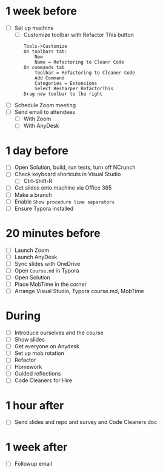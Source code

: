 # 1 week before

- [ ] Set up machine
	- [ ] Customize toolbar with Refactor This button
		```
		Tools->Customize
		On toolbars tab:
			New
			Name = Refactoring to Cleanr Code
		On commands tab
			Toolbar = Refactoring to Cleaner Code
			Add Command
			Categories = Extensions
			Select Resharper_RefactorThis
		Drag new toolbar to the right
		```
- [ ] Schedule Zoom meeting
- [ ] Send email to attendees
  - [ ] With Zoom
  - [ ] With AnyDesk

# 1 day before

- [ ] Open Solution, build, run tests, turn off NCrunch
- [ ] Check keyboard shortcuts in Visual Studio
    - [ ] Ctrl-Shift-R
- [ ] Get slides onto machine via Office 365
- [ ] Make a branch
- [ ] Enable `Show procedure line separators`
- [ ] Ensure Typora installed

# 20 minutes before

- [ ] Launch Zoom
- [ ] Launch AnyDesk
- [ ] Sync slides with OneDrive
- [ ] Open `Course.md` in Typora
- [ ] Open Solution
- [ ] Place MobTime in the corner
- [ ] Arrange Visual Studio, Typora course.md, MobTime

# During

- [ ] Introduce ourselves and the course
- [ ] Show slides
- [ ] Get everyone on Anydesk
- [ ] Set up mob rotation
- [ ] Refactor
- [ ] Homework
- [ ] Guided reflections
- [ ] Code Cleaners for Hire

# 1 hour after

- [ ] Send slides and repo and survey and Code Cleaners doc

# 1 week after

- [ ] Followup email

  

